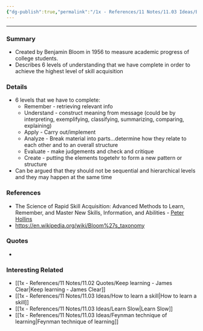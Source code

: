 ```yaml
---
{"dg-publish":true,"permalink":"/1x - References/11 Notes/11.03 Ideas/Blooms Taxonomy method of learning/","title":"Blooms Taxonomy method of learning","noteIcon":"","created":"2022-11-01T15:00:48.000+03:00","updated":"2024-02-14T20:18:35.114+03:00"}
---
```


---

### Summary
- Created by Benjamin Bloom in 1956 to measure academic progress of college students.
- Describes 6 levels of understanding that we have complete in order to achieve the highest level of skill acquisition

### Details
- 6 levels that we have to complete:
	- Remember - retrieving relevant info
	- Understand - construct meaning from message (could be by interpreting, exemplifying, classifying, summarizing, comparing, explaining)
	- Apply - Carry out/implement
	- Analyze - Break material into parts...determine how they relate to each other and to an overall structure
	- Evaluate - make judgements and check and critique
	- Create - putting the elements togetehr to form a new pattern or structure
- Can be argued that they should not be sequential and hierarchical levels and they may happen at the same time

### References
- The Science of Rapid Skill Acquisition: Advanced Methods to Learn, Remember, and Master New Skills, Information, and Abilities - [Peter Hollins](https://www.goodreads.com/author/show/16593818.Peter_Hollins)
- https://en.wikipedia.org/wiki/Bloom%27s_taxonomy

### Quotes
-

### Interesting Related
- [[1x - References/11 Notes/11.02 Quotes/Keep learning - James Clear\|Keep learning - James Clear]]
- [[1x - References/11 Notes/11.03 Ideas/How to learn a skill\|How to learn a skill]]
- [[1x - References/11 Notes/11.03 Ideas/Learn Slow\|Learn Slow]]
- [[1x - References/11 Notes/11.03 Ideas/Feynman technique of learning\|Feynman technique of learning]]